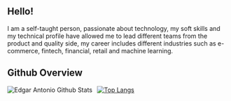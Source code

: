 ## Hello!

I am a self-taught person, passionate about technology, my soft skills and my technical profile have allowed me to lead different teams from the product and quality side, my career includes different industries such as e-commerce, fintech, financial, retail and machine learning.


## Github Overview

<img align="left" alt="Edgar Antonio Github Stats" src="https://github-readme-stats-seven-beryl-28.vercel.app/api?username=antediv&show_icons=true&theme=dark" /> &nbsp;
[![Top Langs](https://github-readme-stats-seven-beryl-28.vercel.app/api/top-langs/?username=antediv&theme=dark)](stats)